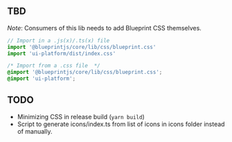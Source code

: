 ## TBD

_Note_: Consumers of this lib needs to add Blueprint CSS themselves.

```js
// Import in a .js(x)/.ts(x) file
import '@blueprintjs/core/lib/css/blueprint.css'
import 'ui-platform/dist/index.css'
```

```css
/* Import from a .css file  */
@import '@blueprintjs/core/lib/css/blueprint.css';
@import 'ui-platform';
```

## TODO

- Minimizing CSS in release build (`yarn build`)
- Script to generate icons/index.ts from list of icons in icons folder instead of manually.
